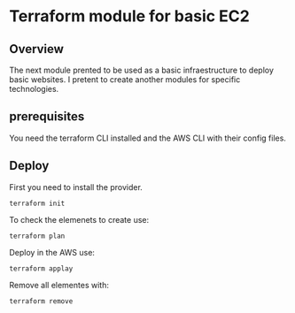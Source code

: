 # Terraform module for basic EC2

## Overview
The next module prented to be used as a basic infraestructure to deploy basic websites. I pretent to create another modules for specific technologies. 

## prerequisites
You need the terraform CLI installed and the AWS CLI with their config files.

## Deploy
First you need to install the provider.
```
terraform init
```

To check the elemenets to create use:
```
terraform plan
```

Deploy in the AWS use:

```
terraform applay
```

Remove all elementes with:
```
terraform remove
```